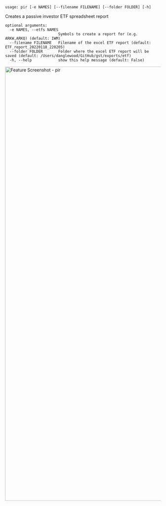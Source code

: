 ```
usage: pir [-e NAMES] [--filename FILENAME] [--folder FOLDER] [-h]
```

Creates a passive investor ETF spreadsheet report

```
optional arguments:
  -e NAMES, --etfs NAMES
                        Symbols to create a report for (e.g. ARKW,ARKQ) (default: IWM)
  --filename FILENAME   Filename of the excel ETF report (default: ETF_report_20220118_220205)
  --folder FOLDER       Folder where the excel ETF report will be saved (default: /Users/danglewood/GitHub/gst/exports/etf)
  -h, --help            show this help message (default: False)
```

<img width="1400" alt="Feature Screenshot - pir" src="https://user-images.githubusercontent.com/85772166/142276823-fcef2a41-9746-424c-bd48-3094f438528a.png">